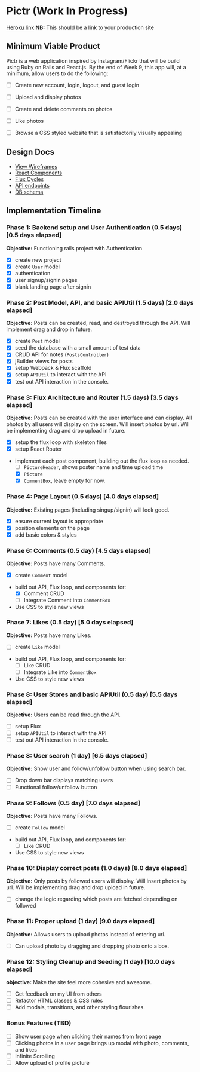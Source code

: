 # Pictr (Work In Progress)

[Heroku link][heroku] **NB:** This should be a link to your production site

[heroku]: https://pictr-app.herokuapp.com/

## Minimum Viable Product

Pictr is a web application inspired by Instagram/Flickr that will be build using Ruby on Rails and React.js.  By the end of Week 9, this app will, at a minimum, allow users to do the following:

- [ ] Create new account, login, logout, and guest login
- [ ] Upload and display photos
- [ ] Create and delete comments on photos
- [ ] Like photos
- [ ] Browse a CSS styled website that is satisfactorily visually appealing


## Design Docs
* [View Wireframes][views]
* [React Components][components]
* [Flux Cycles][flux-cycles]
* [API endpoints][api-endpoints]
* [DB schema][schema]

[views]: ./docs/views.md
[components]: ./docs/components.md
[flux-cycles]: ./docs/flux-cycles.md
[api-endpoints]: ./docs/api-endpoints.md
[schema]: ./docs/schema.md

## Implementation Timeline

### Phase 1: Backend setup and User Authentication (0.5 days) [0.5 days elapsed]

**Objective:** Functioning rails project with Authentication

- [x] create new project
- [x] create `User` model
- [x] authentication
- [x] user signup/signin pages
- [x] blank landing page after signin

### Phase 2: Post Model, API, and basic APIUtil (1.5 days) [2.0 days elapsed]

**Objective:** Posts can be created, read, and destroyed through
the API. Will implement drag and drop in future.

- [x] create `Post` model
- [x] seed the database with a small amount of test data
- [x] CRUD API for notes (`PostsController`)
- [x] jBuilder views for posts
- [x] setup Webpack & Flux scaffold
- [x] setup `APIUtil` to interact with the API
- [x] test out API interaction in the console.

### Phase 3: Flux Architecture and Router (1.5 days) [3.5 days elapsed]

**Objective:** Posts can be created with the user interface and can display.
All photos by all users will display on the screen. Will insert photos by url.
Will be implementing drag and drop upload in future.

- [x] setup the flux loop with skeleton files
- [x] setup React Router
- implement each post component, building out the flux loop as needed.
  - [ ] `PictureHeader`, shows poster name and time upload time
  - [x] `Picture`
  - [x] `CommentBox`, leave empty for now.

### Phase 4: Page Layout (0.5 days) [4.0 days elapsed]

**Objective:** Existing pages (including singup/signin) will look good.

- [x] ensure current layout is appropriate
- [x] position elements on the page
- [x] add basic colors & styles

### Phase 6: Comments (0.5 day) [4.5 days elapsed]

**Objective:** Posts have many Comments.

- [x] create `Comment` model
- build out API, Flux loop, and components for:
  - [x] Comment CRUD
  - [ ] Integrate Comment into `CommentBox`
- Use CSS to style new views

### Phase 7: Likes (0.5 day) [5.0 days elapsed]

**Objective:** Posts have many Likes.

- [ ] create `Like` model
- build out API, Flux loop, and components for:
  - [ ] Like CRUD
  - [ ] Integrate Like into `CommentBox`
- Use CSS to style new views

### Phase 8: User Stores and basic APIUtil (0.5 day) [5.5 days elapsed]

**Objective:** Users can be read through the API.

- [ ] setup Flux
- [ ] setup `APIUtil` to interact with the API
- [ ] test out API interaction in the console.

### Phase 8: User search (1 day) [6.5 days elapsed]

**Objective:** Show user and follow/unfollow button when using search bar.

- [ ] Drop down bar displays matching users
- [ ] Functional follow/unfollow button

### Phase 9: Follows (0.5 day) [7.0 days elapsed]

**Objective:** Posts have many Follows.

- [ ] create `Follow` model
- build out API, Flux loop, and components for:
  - [ ] Like CRUD
- Use CSS to style new views

### Phase 10: Display correct posts (1.0 days) [8.0 days elapsed]

**Objective:** Only posts by followed users will display.
Will insert photos by url. Will be implementing drag and drop upload in future.

- [ ] change the logic regarding which posts are fetched depending on followed

### Phase 11: Proper upload (1 day) [9.0 days elapsed]

**Objective:** Allows users to upload photos instead of entering url.

- [ ] Can upload photo by dragging and dropping photo onto a box.


### Phase 12: Styling Cleanup and Seeding (1 day) [10.0 days elapsed]

**objective:** Make the site feel more cohesive and awesome.

- [ ] Get feedback on my UI from others
- [ ] Refactor HTML classes & CSS rules
- [ ] Add modals, transitions, and other styling flourishes.

### Bonus Features (TBD)
- [ ] Show user page when clicking their names from front page
- [ ] Clicking photos in a user page brings up modal with photo, comments, and likes
- [ ] Infinite Scrolling
- [ ] Allow upload of profile picture

[phase-one]: ./docs/phases/phase1.md
[phase-two]: ./docs/phases/phase2.md
[phase-three]: ./docs/phases/phase3.md
[phase-four]: ./docs/phases/phase4.md
[phase-five]: ./docs/phases/phase5.md
